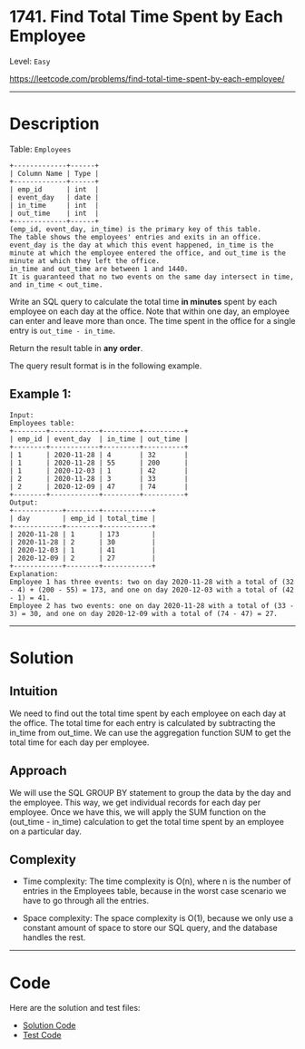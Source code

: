 # 1741. Find Total Time Spent by Each Employee

Level: `Easy`

https://leetcode.com/problems/find-total-time-spent-by-each-employee/

---

# Description

Table: `Employees`

    +-------------+------+
    | Column Name | Type |
    +-------------+------+
    | emp_id      | int  |
    | event_day   | date |
    | in_time     | int  |
    | out_time    | int  |
    +-------------+------+
    (emp_id, event_day, in_time) is the primary key of this table.
    The table shows the employees' entries and exits in an office.
    event_day is the day at which this event happened, in_time is the minute at which the employee entered the office, and out_time is the minute at which they left the office.
    in_time and out_time are between 1 and 1440.
    It is guaranteed that no two events on the same day intersect in time, and in_time < out_time.

Write an SQL query to calculate the total time **in minutes** spent by each employee on each day at the office. Note
that
within one day, an employee can enter and leave more than once. The time spent in the office for a single entry is
`out_time - in_time`.

Return the result table in **any order**.

The query result format is in the following example.

## Example 1:

    Input:
    Employees table:
    +--------+------------+---------+----------+
    | emp_id | event_day  | in_time | out_time |
    +--------+------------+---------+----------+
    | 1      | 2020-11-28 | 4       | 32       |
    | 1      | 2020-11-28 | 55      | 200      |
    | 1      | 2020-12-03 | 1       | 42       |
    | 2      | 2020-11-28 | 3       | 33       |
    | 2      | 2020-12-09 | 47      | 74       |
    +--------+------------+---------+----------+
    Output:
    +------------+--------+------------+
    | day        | emp_id | total_time |
    +------------+--------+------------+
    | 2020-11-28 | 1      | 173        |
    | 2020-11-28 | 2      | 30         |
    | 2020-12-03 | 1      | 41         |
    | 2020-12-09 | 2      | 27         |
    +------------+--------+------------+
    Explanation:
    Employee 1 has three events: two on day 2020-11-28 with a total of (32 - 4) + (200 - 55) = 173, and one on day 2020-12-03 with a total of (42 - 1) = 41.
    Employee 2 has two events: one on day 2020-11-28 with a total of (33 - 3) = 30, and one on day 2020-12-09 with a total of (74 - 47) = 27.

---

# Solution

## Intuition

We need to find out the total time spent by each employee on each day at the office. The total time for each entry is
calculated by subtracting the in_time from out_time. We can use the aggregation function SUM to get the total time for
each day per employee.

## Approach

We will use the SQL GROUP BY statement to group the data by the day and the employee. This way, we get individual
records for each day per employee. Once we have this, we will apply the SUM function on the (out_time - in_time)
calculation to get the total time spent by an employee on a particular day.

## Complexity

- Time complexity:
  The time complexity is O(n), where n is the number of entries in the Employees table, because in the worst case scenario we have to go through all the entries.

- Space complexity:
  The space complexity is O(1), because we only use a constant amount of space to store our SQL query, and the database handles the rest.

---

# Code

Here are the solution and test files:

- [Solution Code](./solution.sql)
- [Test Code](./solution_test.go)